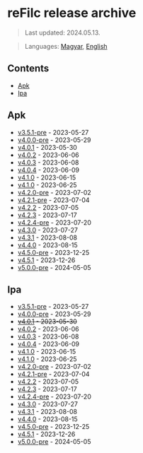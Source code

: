 # reFilc release archive

> Last updated: 2024.05.13.

> Languages: [Magyar](README.md), [English](README_en.md)

## Contents
-   [Apk](#apk)
-   [Ipa](#ipa)

## Apk

- [v3.5.1-pre](v3.5.1.apk) - 2023-05-27
- [v4.0.0-pre](v4.0.0.apk) - 2023-05-29
- [v4.0.1](v4.0.1.apk) - 2023-05-30
- [v4.0.2](v4.0.2.apk) - 2023-06-06
- [v4.0.3](v4.0.3.apk) - 2023-06-08
- [v4.0.4](v4.0.4.apk) - 2023-06-09
- [v4.1.0](v4.1.0.apk) - 2023-06-15
- [v4.1.0](v4.1.1.apk) - 2023-06-25
- [v4.2.0-pre](v4.2.0.apk) - 2023-07-02
- [v4.2.1-pre](v4.2.1.apk) - 2023-07-04
- [v4.2.2](v4.2.2.apk) - 2023-07-05
- [v4.2.3](v4.2.3.apk) - 2023-07-17
- [v4.2.4-pre](v4.2.4.apk) - 2023-07-20
- [v4.3.0](v4.3.0.apk) - 2023-07-27
- [v4.3.1](v4.3.1.apk) - 2023-08-08
- [v4.4.0](v4.4.0.apk) - 2023-08-15
- [v4.5.0-pre](v4.5.0.apk) - 2023-12-25
- [v4.5.1](v4.5.1.apk) - 2023-12-26
- [v5.0.0-pre](v5.0.0.apk) - 2024-05-05

## Ipa

- [v3.5.1-pre](https://github.com/refilc/filc-archive/releases/download/refilc-ipa/v3.5.1.ipa) - 2023-05-27
- [v4.0.0-pre](https://github.com/refilc/filc-archive/releases/download/refilc-ipa/v4.0.0.ipa) - 2023-05-29
- ~~[v4.0.1](#ipa) - 2023-05-30~~
- [v4.0.2](https://github.com/refilc/filc-archive/releases/download/refilc-ipa/v4.0.2.ipa) - 2023-06-06
- [v4.0.3](v4.0.3.ipa) - 2023-06-08
- [v4.0.4](https://github.com/refilc/filc-archive/releases/download/refilc-ipa/v4.0.4.ipa) - 2023-06-09
- [v4.1.0](https://github.com/refilc/filc-archive/releases/download/refilc-ipa/v4.1.0.ipa) - 2023-06-15
- [v4.1.0](https://github.com/refilc/filc-archive/releases/download/refilc-ipa/v4.1.1.ipa) - 2023-06-25
- [v4.2.0-pre](https://github.com/refilc/filc-archive/releases/download/refilc-ipa/v4.2.0.ipa) - 2023-07-02
- [v4.2.1-pre](https://github.com/refilc/filc-archive/releases/download/refilc-ipa/v4.2.1.ipa) - 2023-07-04
- [v4.2.2](https://github.com/refilc/filc-archive/releases/download/refilc-ipa/v4.2.2.ipa) - 2023-07-05
- [v4.2.3](https://github.com/refilc/filc-archive/releases/download/refilc-ipa/v4.2.3.ipa) - 2023-07-17
- [v4.2.4-pre](v4.2.4.ipa) - 2023-07-20
- [v4.3.0](v4.3.0.ipa) - 2023-07-27
- [v4.3.1](v4.3.1.ipa) - 2023-08-08
- [v4.4.0](v4.4.0.ipa) - 2023-08-15
- [v4.5.0-pre](v4.5.0.ipa) - 2023-12-25
- [v4.5.1](v4.5.1.ipa) - 2023-12-26
- [v5.0.0-pre](v5.0.0.ipa) - 2024-05-05